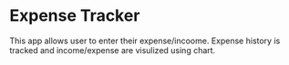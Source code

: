 # Expense Tracker

This app allows user to enter their expense/incoome. Expense history is tracked and income/expense are visulized using chart.
